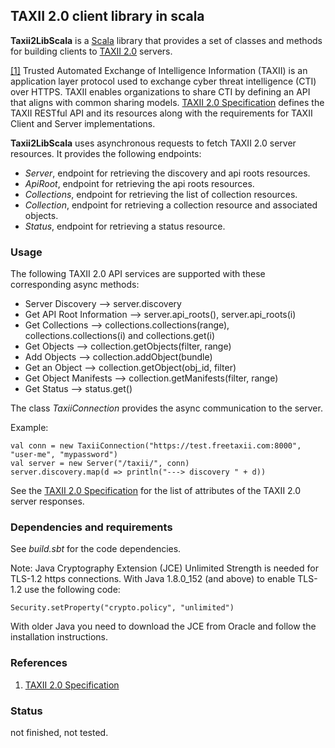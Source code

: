 ## TAXII 2.0 client library in scala

**Taxii2LibScala** is a [Scala](https://www.scala-lang.org/) library that 
provides a set of classes and methods for building clients to [TAXII 2.0](https://oasis-open.github.io/cti-documentation/) servers.

[[1]](https://oasis-open.github.io/cti-documentation/) 
Trusted Automated Exchange of Intelligence Information (TAXII) is an application layer protocol 
used to exchange cyber threat intelligence (CTI) over HTTPS. 
TAXII enables organizations to share CTI by defining an API that aligns with common sharing models.
[TAXII 2.0 Specification](https://oasis-open.github.io/cti-documentation/) defines the TAXII RESTful API and its resources along with the requirements for TAXII Client and Server implementations. 


**Taxii2LibScala** uses asynchronous requests to fetch TAXII 2.0 server resources. 
It provides the following endpoints:

- *Server*, endpoint for retrieving the discovery and api roots resources.
- *ApiRoot*, endpoint for retrieving the api roots resources.
- *Collections*, endpoint for retrieving the list of collection resources. 
- *Collection*, endpoint for retrieving a collection resource and associated objects. 
- *Status*, endpoint for retrieving a status resource. 

### Usage

The following TAXII 2.0 API services are supported with these corresponding async methods:

- Server Discovery --> server.discovery 
- Get API Root Information --> server.api_roots(), server.api_roots(i)
- Get Collections --> collections.collections(range), collections.collections(i) and collections.get(i)
- Get Objects --> collection.getObjects(filter, range)
- Add Objects --> collection.addObject(bundle)
- Get an Object --> collection.getObject(obj_id, filter)
- Get Object Manifests --> collection.getManifests(filter, range)
- Get Status --> status.get()

The class *TaxiiConnection* provides the async communication to the server.

Example:

    val conn = new TaxiiConnection("https://test.freetaxii.com:8000", "user-me", "mypassword")
    val server = new Server("/taxii/", conn)
    server.discovery.map(d => println("---> discovery " + d))

See the [TAXII 2.0 Specification](https://oasis-open.github.io/cti-documentation/) for the list 
of attributes of the TAXII 2.0 server responses.

### Dependencies and requirements

See *build.sbt* for the code dependencies.

Note: Java Cryptography Extension (JCE) Unlimited Strength is needed for TLS-1.2 https connections.
With Java 1.8.0_152 (and above) to enable TLS-1.2 use the following code: 

    Security.setProperty("crypto.policy", "unlimited")

With older Java you need to download the JCE from Oracle and follow the installation instructions.   
 
### References
 
1) [TAXII 2.0 Specification](https://oasis-open.github.io/cti-documentation/)
 

### Status
not finished, not tested.